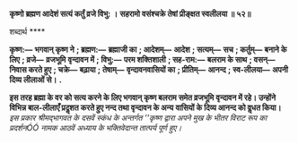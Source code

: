 **कृष्णो ब्रह्मण आदेशं सत्यं कर्तुं व्रजे विभु: ।** **सहरामो वसंश्चक्रे तेषां प्रीङ्क्षत स्वलीलया ॥ ५२॥** 

शब्दार्थ **** 

**कृष्ण:—** **भगवान् कृष्ण ने** **; ब्रह्मण:—** **ब्रह्माजी का** **; आदेशम्—** **आदेश** **; सत्यम्—** **सच** **; कर्तुम्—** **बनाने के लिए** **; व्रजे—** **व्रजभूमि** **वृन्दावन में** **; विभु:—** **परम शक्तिशाली** **; सह-राम:—** **बलराम के साथ** **; वसन्—** **निवास करते हुए** **; चक्रे—** **बढ़ाया** **; तेषाम्—** **वृन्दावनवासियों का** **; प्रीतिम्—** **आनन्द** **; स्व-लीलया—** **अपनी दिव्य लीलाओं से।** **.** 

**इस तरह ब्रह्मा के वर को सत्य करने के लिए भगवान् कृष्ण बलराम समेत व्रजभूमि** **वृन्दावन में रहे। उन्होंने विभिन्न बाल-लीलाएँ प्रदॢशत करते हुए नन्द तथा वृन्दावन के अन्य** **वासियों के दिव्य आनन्द को वॢधत किया।** *इस प्रकार श्रीमद्भागवत के दसवें स्कंध के अन्तर्गत ''कृष्ण द्वारा अपने मुख के भीतर विराट रूप* *का प्रदर्शनÓÓ नामक आठवें अध्याय के भक्तिवेदान्त तात्पर्य पूर्ण हुए।* 